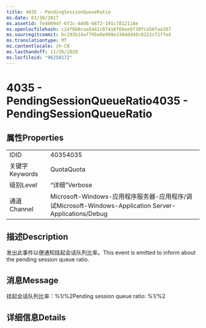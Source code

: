 ```yaml
---
title: 4035 - PendingSessionQueueRatio
ms.date: 03/30/2017
ms.assetid: fe40094f-6f2c-4dd8-b872-191c7812118e
ms.openlocfilehash: c24f0b8caa5441c67416f66ee0f30fca56fae387
ms.sourcegitcommit: bc293b14af795e0e999e3304dd40c0222cf2ffe4
ms.translationtype: MT
ms.contentlocale: zh-CN
ms.lasthandoff: 11/26/2020
ms.locfileid: "96250172"
---
```

# <a name="4035---pendingsessionqueueratio"></a><span data-ttu-id="7ec15-102">4035 - PendingSessionQueueRatio</span><span class="sxs-lookup"><span data-stu-id="7ec15-102">4035 - PendingSessionQueueRatio</span></span>

## <a name="properties"></a><span data-ttu-id="7ec15-103">属性</span><span class="sxs-lookup"><span data-stu-id="7ec15-103">Properties</span></span>  
  
|||  
|-|-|  
|<span data-ttu-id="7ec15-104">ID</span><span class="sxs-lookup"><span data-stu-id="7ec15-104">ID</span></span>|<span data-ttu-id="7ec15-105">4035</span><span class="sxs-lookup"><span data-stu-id="7ec15-105">4035</span></span>|  
|<span data-ttu-id="7ec15-106">关键字</span><span class="sxs-lookup"><span data-stu-id="7ec15-106">Keywords</span></span>|<span data-ttu-id="7ec15-107">Quota</span><span class="sxs-lookup"><span data-stu-id="7ec15-107">Quota</span></span>|  
|<span data-ttu-id="7ec15-108">级别</span><span class="sxs-lookup"><span data-stu-id="7ec15-108">Level</span></span>|<span data-ttu-id="7ec15-109">“详细”</span><span class="sxs-lookup"><span data-stu-id="7ec15-109">Verbose</span></span>|  
|<span data-ttu-id="7ec15-110">通道</span><span class="sxs-lookup"><span data-stu-id="7ec15-110">Channel</span></span>|<span data-ttu-id="7ec15-111">Microsoft-Windows-应用程序服务器-应用程序/调试</span><span class="sxs-lookup"><span data-stu-id="7ec15-111">Microsoft-Windows-Application Server-Applications/Debug</span></span>|  
  
## <a name="description"></a><span data-ttu-id="7ec15-112">描述</span><span class="sxs-lookup"><span data-stu-id="7ec15-112">Description</span></span>  

 <span data-ttu-id="7ec15-113">发出此事件以便通知挂起会话队列比率。</span><span class="sxs-lookup"><span data-stu-id="7ec15-113">This event is emitted to inform about the pending session queue ratio.</span></span>  
  
## <a name="message"></a><span data-ttu-id="7ec15-114">消息</span><span class="sxs-lookup"><span data-stu-id="7ec15-114">Message</span></span>  

 <span data-ttu-id="7ec15-115">挂起会话队列比率：%1/%2</span><span class="sxs-lookup"><span data-stu-id="7ec15-115">Pending session queue ratio: %1/%2</span></span>  
  
## <a name="details"></a><span data-ttu-id="7ec15-116">详细信息</span><span class="sxs-lookup"><span data-stu-id="7ec15-116">Details</span></span>
